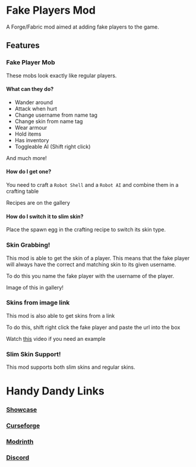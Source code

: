 # Fake Players Mod
A Forge/Fabric mod aimed at adding fake players to the game.

## Features
### Fake Player Mob
These mobs look exactly like regular players.

#### What can they do?
- Wander around
- Attack when hurt
- Change username from name tag
- Change skin from name tag
- Wear armour
- Hold items
- Has inventory
- Toggleable AI (Shift right click)

And much more!
#### How do I get one?
You need to craft a ```Robot Shell``` and a ```Robot AI``` and combine them in a crafting table

Recipes are on the gallery
#### How do I switch it to slim skin?
Place the spawn egg in the crafting recipe to switch its skin type.
### Skin Grabbing!
This mod is able to get the skin of a player.
This means that the fake player will always have the correct and matching skin to its given username.

To do this you name the fake player with the username of the player.

Image of this in gallery!
### Skins from image link
This mod is also able to get skins from a link

To do this, shift right click the fake player and paste the url into the box

Watch [this](https://www.youtube.com/watch?v=GXaGC8Wqiik) video if you need an example

### Slim Skin Support!
This mod supports both slim skins and regular skins.
# Handy Dandy Links
### [Showcase](https://www.youtube.com/watch?v=O5BO6fA41n0)
### [Curseforge](https://www.curseforge.com/minecraft/mc-mods/fake-player)
### [Modrinth](https://modrinth.com/mod/fake-players)
### [Discord](https://discord.gg/ZgssqpUMHS)
